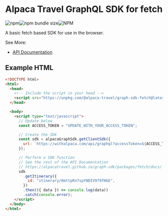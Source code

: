 # Alpaca Travel GraphQL SDK for fetch

![npm](https://img.shields.io/npm/v/@alpaca-travel/graph-sdk-fetch)![npm bundle size](https://img.shields.io/bundlephobia/minzip/@alpaca-travel/graph-sdk-fetch)![NPM](https://img.shields.io/npm/l/@alpaca-travel/graph-sdk-fetch)

A basic fetch based SDK for use in the browser.

See More:

- [API Documentation](https://alpacatravel.github.io/graph-sdk/packages/fetch/docs/)

## Example HTML

```html
<!DOCTYPE html>
<html>
  <head>
    <!-- Include the script in your head -->
    <script src="https://unpkg.com/@alpaca-travel/graph-sdk-fetch@latest/dist/umd/graph-sdk.min.js"></script>
  </head>

  <body>
    <script type="text/javascript">
      // Update below
      const ACCESS_TOKEN = "UPDATE_WITH_YOUR_ACCESS_TOKEN";

      // Create the SDK
      const sdk = alpacaGraphSdk.getClientSdk({
        url: `https://withalpaca.com/api/graphql?accessToken=${ACCESS_TOKEN}`,
      });

      // Perform a SDK function
      // See the rest of the API Documentation
      // https://alpacatravel.github.io/graph-sdk/packages/fetch/docs/
      sdk
        .getItinerary({
          id: "itinerary/0mttpRn7spYNDIV979fHbE",
        })
        .then(({ data }) => console.log(data))
        .catch(console.error);
    </script>
  </body>
</html>
```
